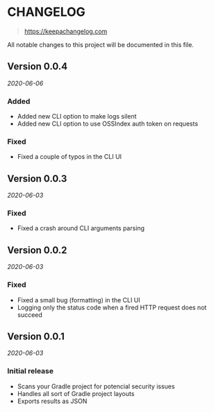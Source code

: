 # CHANGELOG
> https://keepachangelog.com

All notable changes to this project will be documented in this file.

## Version 0.0.4
_2020-06-06_

### Added
- Added new CLI option to make logs silent
- Added new CLI option to use OSSIndex auth token on requests

### Fixed
- Fixed a couple of typos in the CLI UI

## Version 0.0.3
_2020-06-03_

### Fixed
- Fixed a crash around CLI arguments parsing

## Version 0.0.2
_2020-06-03_

### Fixed
- Fixed a small bug (formatting) in the CLI UI
- Logging only the status code when a fired HTTP request does not succeed

## Version 0.0.1
_2020-06-03_

### Initial release
- Scans your Gradle project for potencial security issues
- Handles all sort of Gradle project layouts
- Exports results as JSON

